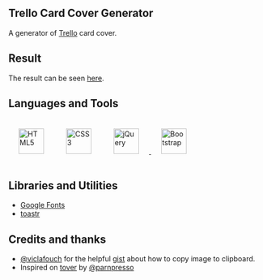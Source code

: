 ## Trello Card Cover Generator
A generator of [Trello](https://trello.com/) card cover.

## Result
The result can be seen [here](https://carinecasagrande.github.io/trello-card-cover-generator).

## Languages and Tools  
<div>
  <img style="margin: 20px" src="https://upload.wikimedia.org/wikipedia/commons/thumb/6/61/HTML5_logo_and_wordmark.svg/2048px-HTML5_logo_and_wordmark.svg.png" alt="HTML5" height="50" />
  <img style="margin: 20px" src="https://upload.wikimedia.org/wikipedia/commons/thumb/3/3d/CSS.3.svg/1200px-CSS.3.svg.png" alt="CSS3" height="50" /> 
  <a href="https://jquery.com/" target="_blank">
    <img style="margin: 20px" src="https://cdn.iconscout.com/icon/free/png-256/jquery-10-1175155.png" alt="jQuery" height="50" />
  </a>
  <a href="https://getbootstrap.com/" target="_blank">
    <img style="margin: 20px" src="https://getbootstrap.com/docs/5.2/assets/brand/bootstrap-logo-shadow.png" alt="Bootstrap" height="50" />
  </a>
</div>

## Libraries and Utilities
- [Google Fonts](https://fonts.google.com/)
- [toastr](https://github.com/CodeSeven/toastr)

## Credits and thanks
- [@viclafouch](https://gist.github.com/viclafouch) for the helpful [gist](https://gist.github.com/viclafouch/36d3edf58633a25c8b973588cc13480e) about how to copy image to clipboard.
- Inspired on [tover](https://github.com/parnpresso/tover) by [@parnpresso](https://github.com/parnpresso)
